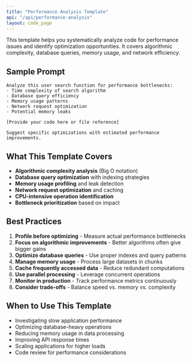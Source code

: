 ```yaml
---
title: "Performance Analysis Template"
api: "/api/performance-analysis"
layout: code_page
---
```


This template helps you systematically analyze code for performance issues and identify optimization opportunities. It covers algorithmic complexity, database queries, memory usage, and network efficiency.


## Sample Prompt

```
Analyze this user search function for performance bottlenecks:
- Time complexity of search algorithm
- Database query efficiency
- Memory usage patterns
- Network request optimization
- Potential memory leaks

[Provide your code here or file reference]

Suggest specific optimizations with estimated performance improvements.
```


## What This Template Covers

- **Algorithmic complexity analysis** (Big O notation)
- **Database query optimization** with indexing strategies
- **Memory usage profiling** and leak detection
- **Network request optimization** and caching
- **CPU-intensive operation identification**
- **Bottleneck prioritization** based on impact

## Best Practices

1. **Profile before optimizing** - Measure actual performance bottlenecks
2. **Focus on algorithmic improvements** - Better algorithms often give bigger gains
3. **Optimize database queries** - Use proper indexes and query patterns
4. **Manage memory usage** - Process large datasets in chunks
5. **Cache frequently accessed data** - Reduce redundant computations
6. **Use parallel processing** - Leverage concurrent operations
7. **Monitor in production** - Track performance metrics continuously
8. **Consider trade-offs** - Balance speed vs. memory vs. complexity

## When to Use This Template

- Investigating slow application performance
- Optimizing database-heavy operations
- Reducing memory usage in data processing
- Improving API response times
- Scaling applications for higher loads
- Code review for performance considerations
